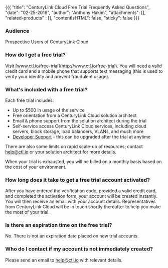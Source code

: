 {{{
  "title": "CenturyLink Cloud Free Trial Frequently Asked Questions",
  "date": "02-25-2016",
  "author": "Anthony Hakim",
  "attachments": [],
  "related-products" : [],
  "contentIsHTML": false,
  "sticky": false
}}}

### Audience

Prospective Users of CenturyLink Cloud

### How do I get a free trial?

Visit [www.ctl.io/free-trial](http://www.ctl.io/free-trial). You will need a valid credit card and a mobile phone that supports text messaging (this is used to verify your identity and prevent fraudulent usage).

### What's included with a free trial?

Each free trial includes:

* Up to $500 in usage of the service
* Free orientation from a CenturyLink Cloud solution architect
* Email & phone support from the solution architect during the trial
* Self-service access CenturyLink Cloud services, including cloud servers, block storage, load balancers, VLANs, and much more
* [Developer Support](http://www.ctl.io/support/) - this can be upgraded after the trial at anytime

There are also some limits on rapid scale-up of resources; contact [help@ctl.io](mailto:help@ctl.io) or your solution architect for more details.

When your trial is exhausted, you will be billed on a monthly basis based on the cost of your environment.

### How long does it take to get a free trial account activated?

After you have entered the verification code, provided a valid credit card, and completed the activation form, your account will be created instantly. You will then receive an email with your account details. Representatives from CenturyLink Cloud will be in touch shortly thereafter to help you make the most of your trial.

### Is there an expiration time on the free trial?

No. There is not an expiration date placed on new trial accounts.

### Who do I contact if my account is not immediately created?

Please send an email to [help@ctl.io](mailto:help@ctl.io) with relevant details.
